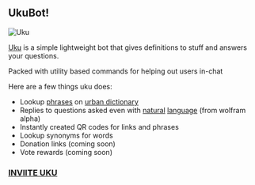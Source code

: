 ## UkuBot!

![Uku](https://cdn.discordapp.com/avatars/943130465286647829/760126eaff2a7f42c149a03c8203dc1c.png?size=128)

[Uku](https://discord.com/api/oauth2/authorize?client_id=943130465286647829&permissions=8&scope=bot) is a simple lightweight bot that gives definitions to stuff and answers your questions.

Packed with utility based commands for helping out  users in-chat

Here are a few things uku does:
- Lookup [phrases](https://i.imgur.com/EWs1VOz.png) on [urban dictionary](https://www.urbandictionary.com/)
- Replies to questions asked even with [natural](https://i.imgur.com/dSVNFKG.png) [language](https://media.discordapp.net/attachments/996107451130712104/996112373926613062/unknown.png) (from wolfram alpha)
- Instantly created QR codes for links and phrases
- Lookup synonyms for words
- Donation links (coming soon)
- Vote rewards (coming soon)
### [INVIITE UKU](https://discord.com/api/oauth2/authorize?client_id=943130465286647829&permissions=8&scope=bot)
